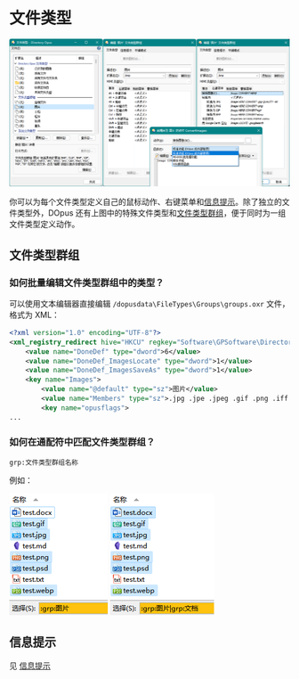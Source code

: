 # 文件类型
![](images/README/文件类型.png)

你可以为每个文件类型定义自己的鼠标动作、右键菜单和[信息提示](../浏览/查看/信息提示.md)。除了独立的文件类型外，DOpus 还有上图中的特殊文件类型和[文件类型群组](#文件类型群组)，便于同时为一组文件类型定义动作。

## 文件类型群组
### 如何批量编辑文件类型群组中的类型？
可以使用文本编辑器直接编辑 `/dopusdata\FileTypes\Groups\groups.oxr` 文件，格式为 XML：
```xml
<?xml version="1.0" encoding="UTF-8"?>
<xml_registry_redirect hive="HKCU" regkey="Software\GPSoftware\Directory Opus\Filetypes\Groups">
	<value name="DoneDef" type="dword">6</value>
	<value name="DoneDef_ImagesLocate" type="dword">1</value>
	<value name="DoneDef_ImagesSaveAs" type="dword">1</value>
	<key name="Images">
		<value name="@default" type="sz">图片</value>
		<value name="Members" type="sz">.jpg .jpe .jpeg .gif .png .iff .ilbm .lbm .bmp .info .tif .tiff .psd .psp .wmf .emf .clip .webp .heic</value>
		<key name="opusflags">
...
```

### 如何在通配符中匹配文件类型群组？
```
grp:文件类型群组名称
```

例如：

![](images/README/通配符.png) ![](images/README/通配符2.png)

## 信息提示
见 [信息提示](../浏览/查看/信息提示.md)